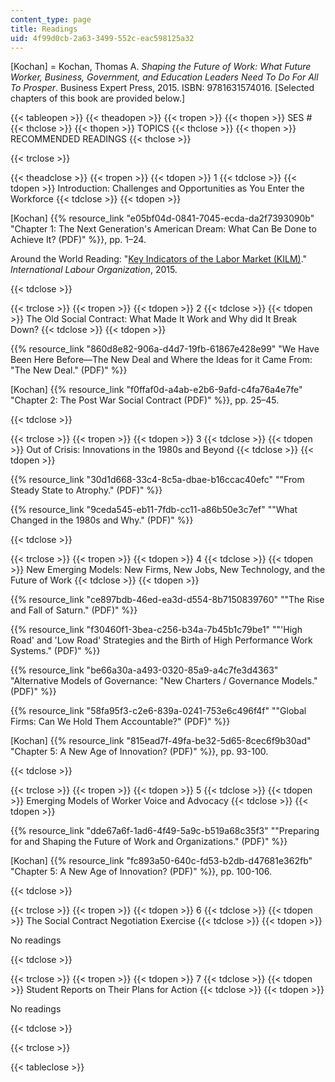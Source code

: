 ```yaml
---
content_type: page
title: Readings
uid: 4f99d0cb-2a63-3499-552c-eac598125a32
---
```


\[Kochan\] = Kochan, Thomas A. _Shaping the Future of Work: What Future Worker, Business, Government, and Education Leaders Need To Do For All To Prosper_. Business Expert Press, 2015. ISBN: 9781631574016. \[Selected chapters of this book are provided below.\]

{{< tableopen >}}
{{< theadopen >}}
{{< tropen >}}
{{< thopen >}}
SES #
{{< thclose >}}
{{< thopen >}}
TOPICS
{{< thclose >}}
{{< thopen >}}
RECOMMENDED READINGS
{{< thclose >}}

{{< trclose >}}

{{< theadclose >}}
{{< tropen >}}
{{< tdopen >}}
1
{{< tdclose >}}
{{< tdopen >}}
Introduction: Challenges and Opportunities as You Enter the Workforce
{{< tdclose >}}
{{< tdopen >}}


\[Kochan\] {{% resource_link "e05bf04d-0841-7045-ecda-da2f7393090b" "Chapter 1: The Next Generation's American Dream: What Can Be Done to Achieve It? (PDF)" %}}, pp. 1–24.

Around the World Reading: "[Key Indicators of the Labor Market (KILM)](http://www.ilo.org/global/about-the-ilo/newsroom/news/WCMS_423596/lang--en/index.htm)." _International Labour Organization_, 2015.


{{< tdclose >}}

{{< trclose >}}
{{< tropen >}}
{{< tdopen >}}
2
{{< tdclose >}}
{{< tdopen >}}
The Old Social Contract: What Made It Work and Why did It Break Down?
{{< tdclose >}}
{{< tdopen >}}


{{% resource_link "860d8e82-906a-d4d7-19fb-61867e428e99" "We Have Been Here Before—The New Deal and Where the Ideas for it Came From: \"The New Deal.\" (PDF)" %}}

\[Kochan\] {{% resource_link "f0ffaf0d-a4ab-e2b6-9afd-c4fa76a4e7fe" "Chapter 2: The Post War Social Contract (PDF)" %}}, pp. 25–45.


{{< tdclose >}}

{{< trclose >}}
{{< tropen >}}
{{< tdopen >}}
3
{{< tdclose >}}
{{< tdopen >}}
Out of Crisis: Innovations in the 1980s and Beyond
{{< tdclose >}}
{{< tdopen >}}


{{% resource_link "30d1d668-33c4-8c5a-dbae-b16ccac40efc" "\"From Steady State to Atrophy.\" (PDF)" %}}

{{% resource_link "9ceda545-eb11-7fdb-cc11-a86b50e3c7ef" "\"What Changed in the 1980s and Why.\" (PDF)" %}}


{{< tdclose >}}

{{< trclose >}}
{{< tropen >}}
{{< tdopen >}}
4
{{< tdclose >}}
{{< tdopen >}}
New Emerging Models: New Firms, New Jobs, New Technology, and the Future of Work
{{< tdclose >}}
{{< tdopen >}}


{{% resource_link "ce897bdb-46ed-ea3d-d554-8b7150839760" "\"The Rise and Fall of Saturn.\" (PDF)" %}}

{{% resource_link "f30460f1-3bea-c256-b34a-7b45b1c79be1" "\"'High Road' and 'Low Road' Strategies and the Birth of High Performance Work Systems.\" (PDF)" %}}

{{% resource_link "be66a30a-a493-0320-85a9-a4c7fe3d4363" "Alternative Models of Governance: \"New Charters / Governance Models.\" (PDF)" %}}

{{% resource_link "58fa95f3-c2e6-839a-0241-753e6c496f4f" "\"Global Firms: Can We Hold Them Accountable?\" (PDF)" %}}

\[Kochan\] {{% resource_link "815ead7f-49fa-be32-5d65-8cec6f9b30ad" "Chapter 5: A New Age of Innovation? (PDF)" %}}, pp. 93-100.


{{< tdclose >}}

{{< trclose >}}
{{< tropen >}}
{{< tdopen >}}
5
{{< tdclose >}}
{{< tdopen >}}
Emerging Models of Worker Voice and Advocacy
{{< tdclose >}}
{{< tdopen >}}


{{% resource_link "dde67a6f-1ad6-4f49-5a9c-b519a68c35f3" "\"Preparing for and Shaping the Future of Work and Organizations.\" (PDF)" %}}

\[Kochan\] {{% resource_link "fc893a50-640c-fd53-b2db-d47681e362fb" "Chapter 5: A New Age of Innovation? (PDF)" %}}, pp. 100-106.


{{< tdclose >}}

{{< trclose >}}
{{< tropen >}}
{{< tdopen >}}
6
{{< tdclose >}}
{{< tdopen >}}
The Social Contract Negotiation Exercise
{{< tdclose >}}
{{< tdopen >}}


No readings


{{< tdclose >}}

{{< trclose >}}
{{< tropen >}}
{{< tdopen >}}
7
{{< tdclose >}}
{{< tdopen >}}
Student Reports on Their Plans for Action
{{< tdclose >}}
{{< tdopen >}}


No readings


{{< tdclose >}}

{{< trclose >}}

{{< tableclose >}}